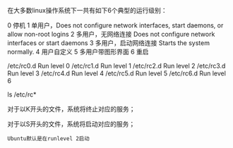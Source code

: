 在大多数linux操作系统下一共有如下6个典型的运行级别：

0 停机 
 1 单用户，Does not configure network interfaces, start daemons, or allow non-root logins 
 2 多用户，无网络连接 Does not configure network interfaces or start daemons 
 3 多用户，启动网络连接 Starts the system normally. 
 4 用户自定义 
 5 多用户带图形界面 
 6 重启



/etc/rc0.d Run level 0 
/etc/rc1.d Run level 1 
/etc/rc2.d Run level 2 
/etc/rc3.d Run level 3 
/etc/rc4.d Run level 4 
/etc/rc5.d Run level 5 
/etc/rc6.d Run level 6



ls /etc/rc* 

对于以K开头的文件，系统将终止对应的服务；

对于以S开头的文件，系统将启动对应的服务；

```
Ubuntu默认是在runlevel 2启动
```